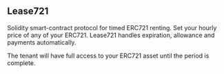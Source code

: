 ## Lease721

Solidity smart-contract protocol for timed ERC721 renting. Set your hourly price of any of your ERC721. Lease721 handles
expiration, allowance and payments automatically.

The tenant will have full access to your ERC721 asset until the period is complete.

